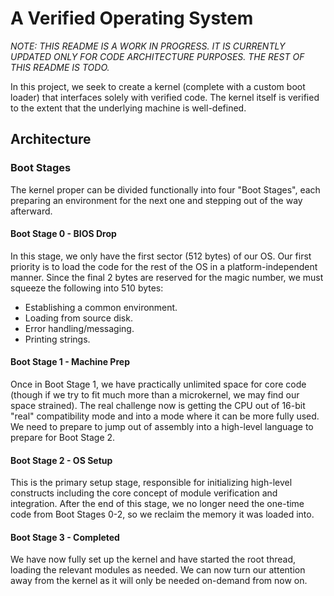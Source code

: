 # A Verified Operating System
*NOTE: THIS README IS A WORK IN PROGRESS. IT IS CURRENTLY UPDATED ONLY FOR CODE ARCHITECTURE
PURPOSES. THE REST OF THIS README IS TODO.*

In this project, we seek to create a kernel (complete with a custom boot loader) that interfaces
solely with verified code. The kernel itself is verified to the extent that the underlying machine
is well-defined.

## Architecture

### Boot Stages
The kernel proper can be divided functionally into four "Boot Stages", each preparing an environment
for the next one and stepping out of the way afterward.

#### Boot Stage 0 - BIOS Drop
In this stage, we only have the first sector (512 bytes) of our OS. Our first priority is to load
the code for the rest of the OS in a platform-independent manner. Since the final 2 bytes are
reserved for the magic number, we must squeeze the following into 510 bytes:
 * Establishing a common environment.
 * Loading from source disk.
 * Error handling/messaging.
 * Printing strings.

#### Boot Stage 1 - Machine Prep
Once in Boot Stage 1, we have practically unlimited space for core code (though if we try to fit
much more than a microkernel, we may find our space strained). The real challenge now is getting the
CPU out of 16-bit "real" compatibility mode and into a mode where it can be more fully used. We need
to prepare to jump out of assembly into a high-level language to prepare for Boot Stage 2.

#### Boot Stage 2 - OS Setup
This is the primary setup stage, responsible for initializing high-level constructs including the
core concept of module verification and integration. After the end of this stage, we no longer need
the one-time code from Boot Stages 0-2, so we reclaim the memory it was loaded into.

#### Boot Stage 3 - Completed
We have now fully set up the kernel and have started the root thread, loading the relevant modules
as needed. We can now turn our attention away from the kernel as it will only be needed on-demand
from now on.

